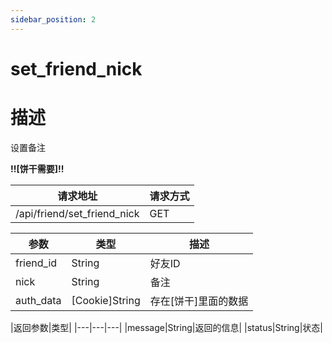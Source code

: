 ```yaml
---
sidebar_position: 2
---
```

# set_friend_nick
# 描述
设置备注

**!!\[饼干需要\]!!**

| 请求地址 | 请求方式 |
| --- | --- |
| /api/friend/set_friend_nick | GET |


|参数|类型|描述|
|---|---|---|
|friend_id|String|好友ID|
|nick|String|备注|
|auth_data|\[Cookie\]String|存在\[饼干\]里面的数据|

|返回参数|类型|
|---|---|---|
|message|String|返回的信息|
|status|String|状态|
